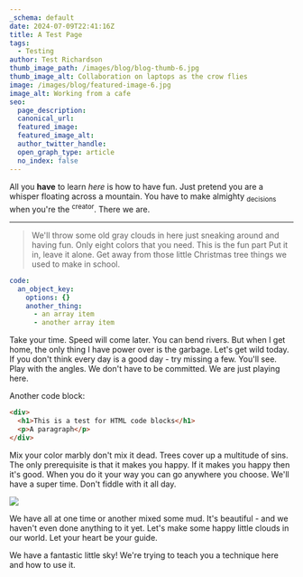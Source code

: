 ```yaml
---
_schema: default
date: 2024-07-09T22:41:16Z
title: A Test Page
tags:
  - Testing
author: Test Richardson
thumb_image_path: /images/blog/blog-thumb-6.jpg
thumb_image_alt: Collaboration on laptops as the crow flies
image: /images/blog/featured-image-6.jpg
image_alt: Working from a cafe
seo:
  page_description:
  canonical_url:
  featured_image:
  featured_image_alt:
  author_twitter_handle:
  open_graph_type: article
  no_index: false
---
```

All you **have** to learn *here* is how to have fun. Just pretend you are a whisper floating across a mountain. You have to make almighty <sub>decisions</sub> when you're the <sup>creator</sup>. There we are.

---

> We'll throw some old gray clouds in here just sneaking around and having fun. Only eight colors that you need. This is the fun part Put it in, leave it alone. Get away from those little Christmas tree things we used to make in school.

```yaml
code:
  an_object_key:
    options: {}
    another_thing:
      - an array item
      - another array item
```

Take your time. Speed will come later. You can bend rivers. But when I get home, the only thing I have power over is the garbage. Let's get wild today. If you don't think every day is a good day - try missing a few. You'll see. Play with the angles. We don't have to be committed. We are just playing here.

Another code block:

```html
<div>
  <h1>This is a test for HTML code blocks</h1>
  <p>A paragraph</p>
</div>
```

Mix your color marbly don't mix it dead. Trees cover up a multitude of sins. The only prerequisite is that it makes you happy. If it makes you happy then it's good. When you do it your way you can go anywhere you choose. We'll have a super time. Don't fiddle with it all day.

![](/images/blog/featured-image-2.jpg)

We have all at one time or another mixed some mud. It's beautiful - and we haven't even done anything to it yet. Let's make some happy little clouds in our world. Let your heart be your guide.

We have a fantastic little sky! We're trying to teach you a technique here and how to use it.